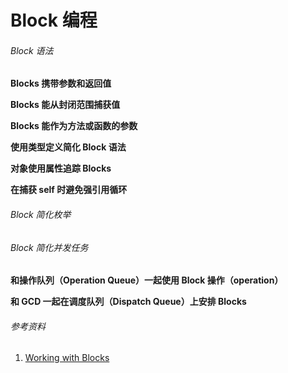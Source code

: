 # Block 编程

###### Block 语法

**Blocks 携带参数和返回值**

**Blocks 能从封闭范围捕获值**

**Blocks 能作为方法或函数的参数**

**使用类型定义简化 Block 语法**

**对象使用属性追踪 Blocks**

**在捕获 self 时避免强引用循环**

###### Block 简化枚举

###### Block 简化并发任务

**和操作队列（Operation Queue）一起使用 Block 操作（operation）**

**和 GCD 一起在调度队列（Dispatch Queue）上安排 Blocks**

###### 参考资料

1. [Working with Blocks](https://developer.apple.com/library/content/documentation/Cocoa/Conceptual/ProgrammingWithObjectiveC/WorkingwithBlocks/WorkingwithBlocks.html)



